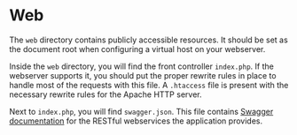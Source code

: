 # Web

The `web` directory contains publicly accessible resources. It should be set as the document root when configuring a virtual host on your webserver.

Inside the `web` directory, you will find the front controller `index.php`. If the webserver supports it, you should put the proper rewrite rules in place to handle most of the requests with this file. A `.htaccess` file is present with the necessary rewrite rules for the Apache HTTP server.

Next to `index.php`, you will find `swagger.json`. This file contains [Swagger documentation](../../) for the RESTful webservices the application provides.